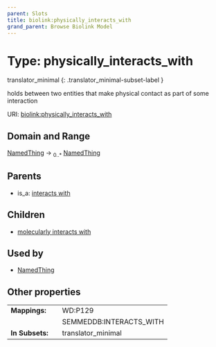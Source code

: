```yaml
---
parent: Slots
title: biolink:physically_interacts_with
grand_parent: Browse Biolink Model
---
```


# Type: physically_interacts_with

translator_minimal
{: .translator_minimal-subset-label }


holds between two entities that make physical contact as part of some interaction

URI: [biolink:physically_interacts_with](https://w3id.org/biolink/vocab/physically_interacts_with)

## Domain and Range

[NamedThing](NamedThing.md) ->  <sub>0..*</sub> [NamedThing](NamedThing.md)

## Parents

 *  is_a: [interacts with](interacts_with.md)

## Children

 *  [molecularly interacts with](molecularly_interacts_with.md)

## Used by

 * [NamedThing](NamedThing.md)

## Other properties

|  |  |  |
| --- | --- | --- |
| **Mappings:** | | WD:P129 |
|  | | SEMMEDDB:INTERACTS_WITH |
| **In Subsets:** | | translator_minimal |

